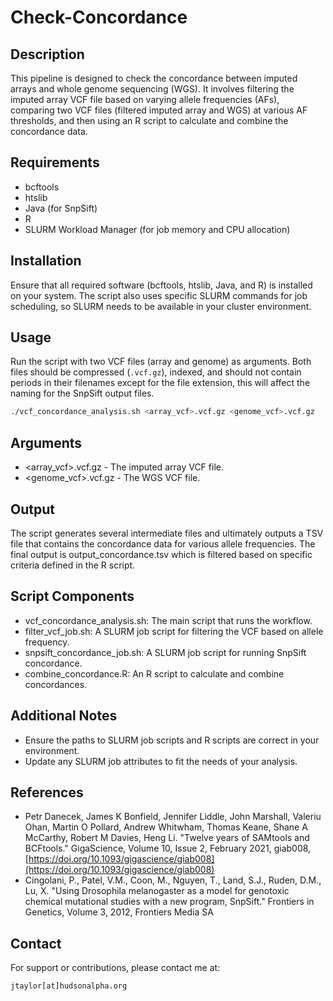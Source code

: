 # Check-Concordance

## Description
This pipeline is designed to check the concordance between imputed arrays and whole genome sequencing (WGS). It involves filtering the imputed array VCF file based on varying allele frequencies (AFs), comparing two VCF files (filtered imputed array and WGS) at various AF thresholds, and then using an R script to calculate and combine the concordance data.

## Requirements
- bcftools
- htslib
- Java (for SnpSift)
- R
- SLURM Workload Manager (for job memory and CPU allocation)

## Installation
Ensure that all required software (bcftools, htslib, Java, and R) is installed on your system. The script also uses specific SLURM commands for job scheduling, so SLURM needs to be available in your cluster environment.

## Usage
Run the script with two VCF files (array and genome) as arguments. Both files should be compressed (`.vcf.gz`), indexed, and should not contain periods in their filenames except for the file extension, this will affect the naming for the SnpSift output files.

```bash
./vcf_concordance_analysis.sh <array_vcf>.vcf.gz <genome_vcf>.vcf.gz
```

## Arguments
- <array_vcf>.vcf.gz - The imputed array VCF file.
- <genome_vcf>.vcf.gz - The WGS VCF file.

## Output
The script generates several intermediate files and ultimately outputs a TSV file that contains the concordance data for various allele frequencies. The final output is output_concordance.tsv which is filtered based on specific criteria defined in the R script.

## Script Components
- vcf_concordance_analysis.sh: The main script that runs the workflow.
- filter_vcf_job.sh: A SLURM job script for filtering the VCF based on allele frequency.
- snpsift_concordance_job.sh: A SLURM job script for running SnpSift concordance.
- combine_concordance.R: An R script to calculate and combine concordances.

## Additional Notes
- Ensure the paths to SLURM job scripts and R scripts are correct in your environment. 
- Update any SLURM job attributes to fit the needs of your analysis.

## References
- Petr Danecek, James K Bonfield, Jennifer Liddle, John Marshall, Valeriu Ohan, Martin O Pollard, Andrew Whitwham, Thomas Keane, Shane A McCarthy, Robert M Davies, Heng Li. "Twelve years of SAMtools and BCFtools." GigaScience, Volume 10, Issue 2, February 2021, giab008, [https://doi.org/10.1093/gigascience/giab008](https://doi.org/10.1093/gigascience/giab008)
- Cingolani, P., Patel, V.M., Coon, M., Nguyen, T., Land, S.J., Ruden, D.M., Lu, X. "Using Drosophila melanogaster as a model for genotoxic chemical mutational studies with a new program, SnpSift." Frontiers in Genetics, Volume 3, 2012, Frontiers Media SA

## Contact
For support or contributions, please contact me at:
 
`jtaylor[at]hudsonalpha.org`
